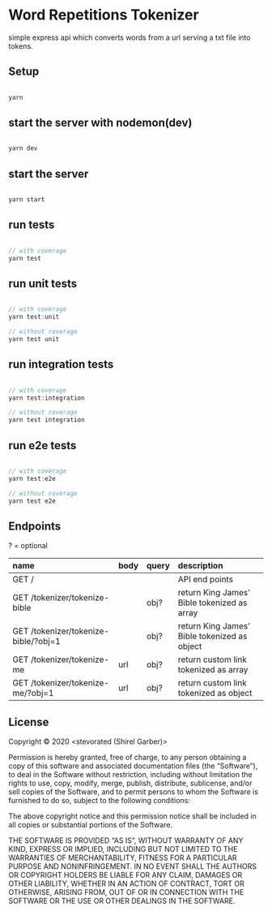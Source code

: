 # Word Repetitions Tokenizer

simple express api which converts words from a url serving a txt file into tokens.

## Setup

```javascript

yarn

```

## start the server with nodemon(dev)

```javascript

yarn dev

```

## start the server

```javascript

yarn start

```

## run tests

```javascript

// with coverage
yarn test

```

## run unit tests

```javascript

// with coverage
yarn test:unit

// without coverage
yarn test unit

```

## run integration tests

```javascript

// with coverage
yarn test:integration

// without coverage
yarn test integration

```

## run e2e tests

```javascript

// with coverage
yarn test:e2e

// without coverage
yarn test e2e

```

## Endpoints

? = optional

| name                                 | body  | query | description                                  |
| :----------------------------------- | :---- | :---- | :------------------------------------------- |
| GET /                                |       |       | API end points                               |
| GET /tokenizer/tokenize-bible        |       | obj?  | return King James’ Bible tokenized as array  |
| GET /tokenizer/tokenize-bible/?obj=1 |       | obj?  | return King James’ Bible tokenized as object |
| GET /tokenizer/tokenize-me           | url   | obj?  | return custom link tokenized as array        |
| GET /tokenizer/tokenize-me/?obj=1    | url   | obj?  | return custom link tokenized as object       |

## License

Copyright © 2020 <stevorated (Shirel Garber)>

Permission is hereby granted, free of charge, to any person obtaining a copy of this software and associated documentation files (the “Software”), to deal in the Software without restriction, including without limitation the rights to use, copy, modify, merge, publish, distribute, sublicense, and/or sell copies of the Software, and to permit persons to whom the Software is furnished to do so, subject to the following conditions:

The above copyright notice and this permission notice shall be included in all copies or substantial portions of the Software.

THE SOFTWARE IS PROVIDED “AS IS”, WITHOUT WARRANTY OF ANY KIND, EXPRESS OR IMPLIED, INCLUDING BUT NOT LIMITED TO THE WARRANTIES OF MERCHANTABILITY, FITNESS FOR A PARTICULAR PURPOSE AND NONINFRINGEMENT. IN NO EVENT SHALL THE AUTHORS OR COPYRIGHT HOLDERS BE LIABLE FOR ANY CLAIM, DAMAGES OR OTHER LIABILITY, WHETHER IN AN ACTION OF CONTRACT, TORT OR OTHERWISE, ARISING FROM, OUT OF OR IN CONNECTION WITH THE SOFTWARE OR THE USE OR OTHER DEALINGS IN THE SOFTWARE.
